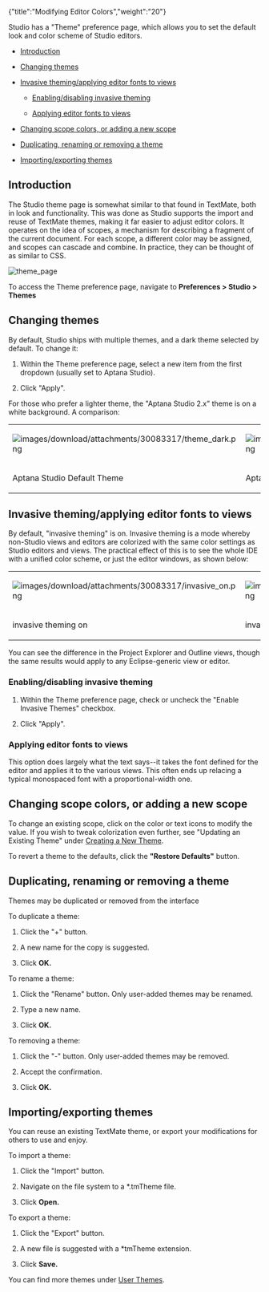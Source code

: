 {"title":"Modifying Editor Colors","weight":"20"}

Studio has a "Theme" preference page, which allows you to set the default look and color scheme of Studio editors.

* [Introduction](#introduction)

* [Changing themes](#changing-themes)

* [Invasive theming/applying editor fonts to views](#invasive-theming/applying-editor-fonts-to-views)

    * [Enabling/disabling invasive theming](#enabling/disabling-invasive-theming)

    * [Applying editor fonts to views](#applying-editor-fonts-to-views)

* [Changing scope colors, or adding a new scope](#changing-scope-colors,-or-adding-a-new-scope)

* [Duplicating, renaming or removing a theme](#duplicating,-renaming-or-removing-a-theme)

* [Importing/exporting themes](#importing/exporting-themes)

## Introduction

The Studio theme page is somewhat similar to that found in TextMate, both in look and functionality. This was done as Studio supports the import and reuse of TextMate themes, making it far easier to adjust editor colors. It operates on the idea of scopes, a mechanism for describing a fragment of the current document. For each scope, a different color may be assigned, and scopes can cascade and combine. In practice, they can be thought of as similar to CSS.

![theme_page](/Images/appc/download/attachments/30083317/theme_page.png)

To access the Theme preference page, navigate to **Preferences > Studio > Themes**

## Changing themes

By default, Studio ships with multiple themes, and a dark theme selected by default. To change it:

1. Within the Theme preference page, select a new item from the first dropdown (usually set to Aptana Studio).

2. Click "Apply".

For those who prefer a lighter theme, the "Aptana Studio 2.x" theme is on a white background. A comparison:

<table class="confluenceTable"><thead class=" "></thead><tfoot class=" "></tfoot><tbody class=" "><tr><td class="confluenceTd" rowspan="1" colspan="1"><p><img src="images/download/attachments/30083317/theme_dark.png" alt="images/download/attachments/30083317/theme_dark.png" class="confluence-embedded-image"></p></td><td class="confluenceTd" rowspan="1" colspan="1"><p><img src="images/download/attachments/30083317/theme_light.png" alt="images/download/attachments/30083317/theme_light.png" class="confluence-embedded-image"></p></td></tr><tr><td class="confluenceTd" rowspan="1" colspan="1"><p>Aptana Studio Default Theme</p></td><td class="confluenceTd" rowspan="1" colspan="1"><p>Aptana Studio 2.x Theme</p></td></tr></tbody></table>

## Invasive theming/applying editor fonts to views

By default, "invasive theming" is on. Invasive theming is a mode whereby non-Studio views and editors are colorized with the same color settings as Studio editors and views. The practical effect of this is to see the whole IDE with a unified color scheme, or just the editor windows, as shown below:

<table class="confluenceTable"><thead class=" "></thead><tfoot class=" "></tfoot><tbody class=" "><tr><td class="confluenceTd" rowspan="1" colspan="1"><p><img src="images/download/attachments/30083317/invasive_on.png" alt="images/download/attachments/30083317/invasive_on.png" class="confluence-embedded-image"></p></td><td class="confluenceTd" rowspan="1" colspan="1"><p><img src="images/download/attachments/30083317/invasive_off.png" alt="images/download/attachments/30083317/invasive_off.png" class="confluence-embedded-image"></p></td></tr><tr><td class="confluenceTd" rowspan="1" colspan="1"><p>invasive theming on</p></td><td class="confluenceTd" rowspan="1" colspan="1"><p>invasive theming off</p></td></tr></tbody></table>

You can see the difference in the Project Explorer and Outline views, though the same results would apply to any Eclipse-generic view or editor.

### Enabling/disabling invasive theming

1. Within the Theme preference page, check or uncheck the "Enable Invasive Themes" checkbox.

2. Click "Apply".

### Applying editor fonts to views

This option does largely what the text says--it takes the font defined for the editor and applies it to the various views. This often ends up relacing a typical monospaced font with a proportional-width one.

## Changing scope colors, or adding a new scope

To change an existing scope, click on the color or text icons to modify the value. If you wish to tweak colorization even further, see "Updating an Existing Theme" under [Creating a New Theme](/docs/appc/Axway_Appcelerator_Studio/Axway_Appcelerator_Studio_Guide/Customizing_Studio/Themes/Creating_a_New_Theme/).

To revert a theme to the defaults, click the **"Restore Defaults"** button.

## Duplicating, renaming or removing a theme

Themes may be duplicated or removed from the interface

To duplicate a theme:

1. Click the "+" button.

2. A new name for the copy is suggested.

3. Click **OK.**

To rename a theme:

1. Click the "Rename" button. Only user-added themes may be renamed.

2. Type a new name.

3. Click **OK.**

To removing a theme:

1. Click the "-" button. Only user-added themes may be removed.

2. Accept the confirmation.

3. Click **OK.**

## Importing/exporting themes

You can reuse an existing TextMate theme, or export your modifications for others to use and enjoy.

To import a theme:

1. Click the "Import" button.

2. Navigate on the file system to a \*.tmTheme file.

3. Click **Open.**

To export a theme:

1. Click the "Export" button.

2. A new file is suggested with a \*tmTheme extension.

3. Click **Save.**

You can find more themes under [User Themes](/docs/appc/Axway_Appcelerator_Studio/Axway_Appcelerator_Studio_Guide/Customizing_Studio/Themes/User_Themes/).
